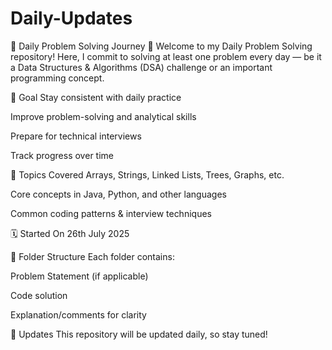 # Daily-Updates

🧠 Daily Problem Solving Journey 🚀
Welcome to my Daily Problem Solving repository!
Here, I commit to solving at least one problem every day — be it a Data Structures & Algorithms (DSA) challenge or an important programming concept.

🎯 Goal
Stay consistent with daily practice

Improve problem-solving and analytical skills

Prepare for technical interviews

Track progress over time

📌 Topics Covered
Arrays, Strings, Linked Lists, Trees, Graphs, etc.

Core concepts in Java, Python, and other languages

Common coding patterns & interview techniques

🗓️ Started On
26th July 2025

📁 Folder Structure
Each folder contains:

Problem Statement (if applicable)

Code solution

Explanation/comments for clarity

🔁 Updates
This repository will be updated daily, so stay tuned!

